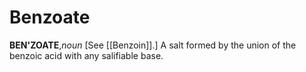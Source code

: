 # Benzoate

**BEN'ZOATE**,_noun_ \[See [[Benzoin]].\] A salt formed by the union of the benzoic acid with any salifiable base.
